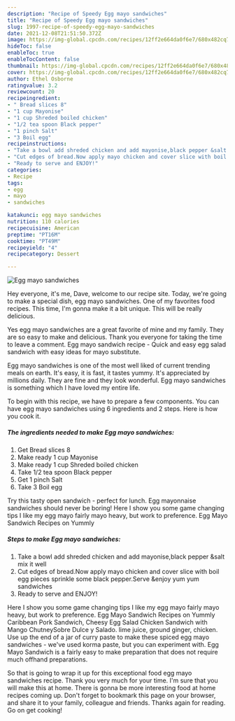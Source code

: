 ```yaml
---
description: "Recipe of Speedy Egg mayo sandwiches"
title: "Recipe of Speedy Egg mayo sandwiches"
slug: 1997-recipe-of-speedy-egg-mayo-sandwiches
date: 2021-12-08T21:51:50.372Z
image: https://img-global.cpcdn.com/recipes/12ff2e664da0f6e7/680x482cq70/egg-mayo-sandwiches-recipe-main-photo.jpg
hideToc: false
enableToc: true
enableTocContent: false
thumbnail: https://img-global.cpcdn.com/recipes/12ff2e664da0f6e7/680x482cq70/egg-mayo-sandwiches-recipe-main-photo.jpg
cover: https://img-global.cpcdn.com/recipes/12ff2e664da0f6e7/680x482cq70/egg-mayo-sandwiches-recipe-main-photo.jpg
author: Ethel Osborne
ratingvalue: 3.2
reviewcount: 20
recipeingredient:
- " Bread slices 8"
- "1 cup Mayonise"
- "1 cup Shreded boiled chicken"
- "1/2 tea spoon Black pepper"
- "1 pinch Salt"
- "3 Boil egg"
recipeinstructions:
- "Take a bowl add shreded chicken and add mayonise,black pepper &salt mix it well"
- "Cut edges of bread.Now apply mayo chicken and cover slice with boil egg pieces sprinkle some black pepper.Serve &enjoy yum yum sandwiches"
- "Ready to serve and ENJOY!"
categories:
- Recipe
tags:
- egg
- mayo
- sandwiches

katakunci: egg mayo sandwiches 
nutrition: 110 calories
recipecuisine: American
preptime: "PT16M"
cooktime: "PT49M"
recipeyield: "4"
recipecategory: Dessert

---
```



![Egg mayo sandwiches](https://img-global.cpcdn.com/recipes/12ff2e664da0f6e7/680x482cq70/egg-mayo-sandwiches-recipe-main-photo.jpg)

Hey everyone, it's me, Dave, welcome to our recipe site. Today, we're going to make a special dish, egg mayo sandwiches. One of my favorites food recipes. This time, I'm gonna make it a bit unique. This will be really delicious.

Yes egg mayo sandwiches are a great favorite of mine and my family. They are so easy to make and delicious. Thank you everyone for taking the time to leave a comment. Egg mayo sandwich recipe - Quick and easy egg salad sandwich with easy ideas for mayo substitute.

Egg mayo sandwiches is one of the most well liked of current trending meals on earth. It's easy, it is fast, it tastes yummy. It's appreciated by millions daily. They are fine and they look wonderful. Egg mayo sandwiches is something which I have loved my entire life.


To begin with this recipe, we have to prepare a few components. You can have egg mayo sandwiches using 6 ingredients and 2 steps. Here is how you cook it.

<!--inarticleads1-->

##### The ingredients needed to make Egg mayo sandwiches:

1. Get  Bread slices 8
1. Make ready 1 cup Mayonise
1. Make ready 1 cup Shreded boiled chicken
1. Take 1/2 tea spoon Black pepper
1. Get 1 pinch Salt
1. Take 3 Boil egg


Try this tasty open sandwich - perfect for lunch. Egg mayonnaise sandwiches should never be boring! Here I show you some game changing tips I like my egg mayo fairly mayo heavy, but work to preference. Egg Mayo Sandwich Recipes on Yummly 

<!--inarticleads2-->

##### Steps to make Egg mayo sandwiches:

1. Take a bowl add shreded chicken and add mayonise,black pepper &salt mix it well
1. Cut edges of bread.Now apply mayo chicken and cover slice with boil egg pieces sprinkle some black pepper.Serve &enjoy yum yum sandwiches
1. Ready to serve and ENJOY!

Here I show you some game changing tips I like my egg mayo fairly mayo heavy, but work to preference. Egg Mayo Sandwich Recipes on Yummly Caribbean Pork Sandwich, Cheesy Egg Salad Chicken Sandwich with Mango ChutneySobre Dulce y Salado. lime juice, ground ginger, chicken. Use up the end of a jar of curry paste to make these spiced egg mayo sandwiches - we&#39;ve used korma paste, but you can experiment with. Egg Mayo Sandwich is a fairly easy to make preparation that does not require much offhand preparations. 

So that is going to wrap it up for this exceptional food egg mayo sandwiches recipe. Thank you very much for your time. I'm sure that you will make this at home. There is gonna be more interesting food at home recipes coming up. Don't forget to bookmark this page on your browser, and share it to your family, colleague and friends. Thanks again for reading. Go on get cooking!
